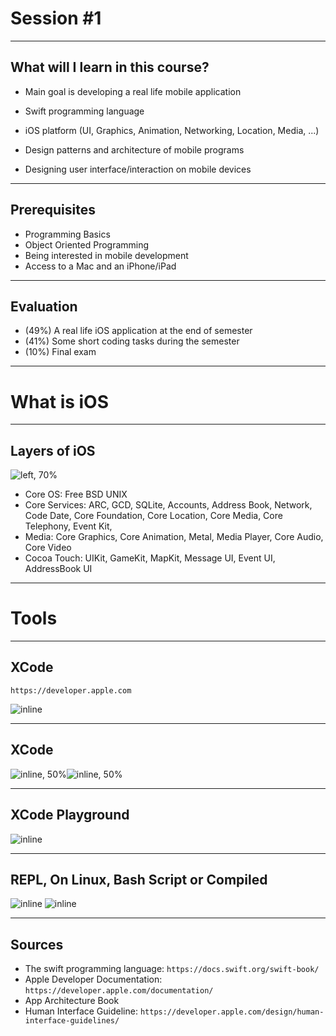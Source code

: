 # Session #1

---

##  What will I learn in this course?

- Main goal is developing a real life mobile application

- Swift programming language
- iOS platform (UI, Graphics, Animation, Networking, Location, Media, ...)
- Design patterns and architecture of mobile programs
- Designing user interface/interaction on mobile devices

---

## Prerequisites

- Programming Basics
- Object Oriented Programming
- Being interested in mobile development
- Access to a Mac and an iPhone/iPad

---

## Evaluation

- (49%) A real life iOS application at the end of semester
- (41%) Some short coding tasks during the semester
- (10%) Final exam

---

# What is iOS
---

## Layers of iOS

![left, 70%](layers.png)

- Core OS: Free BSD UNIX
- Core Services: ARC, GCD, SQLite, Accounts, Address Book, Network, Code Date, Core Foundation, Core Location, Core Media, Core Telephony, Event Kit, 
- Media: Core Graphics, Core Animation, Metal, Media Player, Core Audio, Core Video
- Cocoa Touch: UIKit, GameKit, MapKit, Message UI, Event UI, AddressBook UI


---

# Tools
---

## XCode
`https://developer.apple.com`

![inline](developer-portal.png)

---
## XCode
![inline, 50%](xcode.png)![inline, 50%](simulator.png)

---

## XCode  Playground
![inline](playground.png)

---
## REPL, On Linux, Bash Script or Compiled

![inline](repl.png) ![inline](linux.png)

---

## Sources

- The swift programming language: 
`https://docs.swift.org/swift-book/`
- Apple Developer Documentation: 
`https://developer.apple.com/documentation/`
- App Architecture Book
- Human Interface Guideline:
`https://developer.apple.com/design/human-interface-guidelines/`